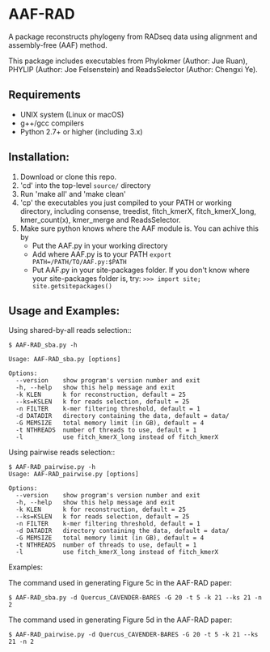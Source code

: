 **AAF-RAD**
===========

A package reconstructs phylogeny from RADseq data using alignment and assembly-free (AAF) method.

This package includes executables from Phylokmer (Author: Jue Ruan), PHYLIP (Author: Joe Felsenstein) and ReadsSelector (Author: Chengxi Ye).

Requirements
------------
+ UNIX system (Linux or macOS)
+ g++/gcc compilers
+ Python 2.7+ or higher (including 3.x)


Installation:
-------------
1. Download or clone this repo.  
2. 'cd' into the top-level `source/` directory 
3. Run 'make all'  and 'make clean'
4. 'cp' the executables you just compiled to your PATH or working directory, including consense, treedist, fitch_kmerX, fitch_kmerX_long, kmer_count(x), kmer_merge and ReadsSelector. 
5. Make sure python knows where the AAF module is. You can achive this by 
	+ Put the AAF.py in your working directory
	+ Add where AAF.py is to your PATH `export PATH=/PATH/TO/AAF.py:$PATH`
	+ Put AAF.py in your site-packages folder. If you don't know where your site-packages folder is, try: `>>> import site; site.getsitepackages()`

Usage and Examples: 
---------------

Using shared-by-all reads selection::
 

    $ AAF-RAD_sba.py -h
    
    Usage: AAF-RAD_sba.py [options]

	Options:
	  --version    show program's version number and exit
	  -h, --help   show this help message and exit
	  -k KLEN      k for reconstruction, default = 25
	  --ks=KSLEN   k for reads selection, default = 25
	  -n FILTER    k-mer filtering threshold, default = 1
	  -d DATADIR   directory containing the data, default = data/
	  -G MEMSIZE   total memory limit (in GB), default = 4
	  -t NTHREADS  number of threads to use, default = 1
	  -l           use fitch_kmerX_long instead of fitch_kmerX


Using pairwise reads selection::

    $ AAF-RAD_pairwise.py -h
	Usage: AAF-RAD_pairwise.py [options]
	
	Options:
	  --version    show program's version number and exit
	  -h, --help   show this help message and exit
	  -k KLEN      k for reconstruction, default = 25
	  --ks=KSLEN   k for reads selection, default = 25
	  -n FILTER    k-mer filtering threshold, default = 1
	  -d DATADIR   directory containing the data, default = data/
	  -G MEMSIZE   total memory limit (in GB), default = 4
	  -t NTHREADS  number of threads to use, default = 1
	  -l           use fitch_kmerX_long instead of fitch_kmerX
 

Examples:

The command used in generating Figure 5c in the AAF-RAD paper:


    $ AAF-RAD_sba.py -d Quercus_CAVENDER-BARES -G 20 -t 5 -k 21 --ks 21 -n 2
    
The command used in generating Figure 5d in the AAF-RAD paper:  

	$ AAF-RAD_pairwise.py -d Quercus_CAVENDER-BARES -G 20 -t 5 -k 21 --ks 21 -n 2
